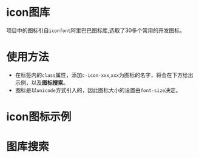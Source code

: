<script setup>
   import demo1 from './demo1.vue'
   import demo2 from './demo2.vue'
</script>


# icon图库
  项目中的图标引自`iconfont`阿里巴巴图标库,选取了30多个常用的开发图标。

# 使用方法
- 在标签内的`class`属性，添加`c-icon-xxx`,`xxx`为图标的名字，将会在下方给出示例，以及**图标搜索**。
- 图标是以`unicode`方式引入的，因此图标大小的设置由`font-size`决定。

# icon图标示例
  
<preview-box>
<demo1 />
<preview  :isShow="false" comName='icon' demoName='demo1' />
</preview-box>

# 图库搜索

<preview-box>
<demo2 />
</preview-box>  

